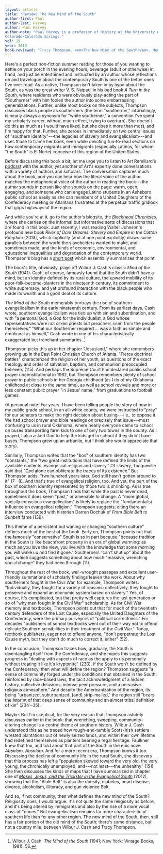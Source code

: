 ```yaml
---
layout: article
title: "Review: The New Mind of the South"
author-first: Paul
author-last: Harvey
author: Paul Harvey
author-note: "Paul Harvey is a professor of History at the University of 
Colorado-Colorado Springs."
vol: 15
year: 2013
book-reviewed: "Tracy Thompson. <em>The New Mind of the South</em>. New York: Simon and Schuster, 2013. 272 pp. ISBN 978-1-43915-803-6."
---
```


Here's a perfect non-fiction summer reading for those of you wanting to
settle on your porch in the evening hours, beverage (adult or otherwise)
in hand, and just be entertained and instructed by an author whose
reflections on and travelogue about the contemporary South is one of the
better ones I've ever read. As a native, Thompson isn't taken in by hype
about the South, as was the great writer V. S. Naipaul in his bad book
*A Turn in the South*, where residents who were obviously play-acting
the part of "Southerner" with him fooled the author into some
embarrassing generalizations. Further, unlike most books on the
subjects, Thompson discusses black people as southerners (the term
"southerner," infuriatingly, is nearly always a synonym for "white
southerner," a convention I've spent my scholarly career, without much
effect, trying to overturn). She doesn't do this as much as I would have
liked, but she does it more than most, and I'm happy for that. Further,
she zeroes in immediately on two central issues of "southern
identity"---the legacies of slavery and evangelicalism---and uses those
to frame her book, even while devoting fun-to-read sections on how
contemporary migrants and immigrants (especially Latinos, for whom "the
South" is El Norte) conceive of this region of the United States.

Before discussing this book a bit, let me urge you to listen to Art
Remillard's [podcast][] with the author, yet another of Art's expertly
done conversations with a variety of authors and scholars. The
conversation captures much about the book, and you can hear how the
literal voice of the author matches the metaphorical voice of the author
in reading the book---the author sounds in person like she sounds on the
page: warm, open, engaging, and someone who can engage Latino students
in an Asheboro public school as easily as she can members of a United
Daughters of the Confederacy meeting or Atlantans frustrated at the
perpetual traffic gridlock that grips highways of the region.

And while you're at it, go to the author's blogsite, the *[Blockhead
Chronicles][]*, where she carries on the informal but informative sorts
of discussions that are found in this book. Just recently, I was reading
Walter Johnson's profound new book *River of Dark Dreams: Slavery and
Empire in the Cotton Kingdom* (2013), which implicitly (and at one point
explicitly) draws some parallels between the world the slaveholders
wanted to make, and sometimes made, and the kinds of economic,
environmental, and educational inequalities and degradation of the
contemporary world. Thompson's blog has a [short post][] which
essentially summarizes that point.

The book's title, obviously, plays off Wilbur J. Cash's classic *Mind of
the South* (1941). Cash, of course, famously found that the South didn't
have a mind, but an identity defined by its rural culture, the upward
mobility of its poor-folk-become-planters in the nineteenth century, its
commitment to white supremacy, and yet profound interaction with the
black people who made its wealth and a good deal of its culture.

*The Mind of the South* memorably portrays the rise of southern
evangelicalism in the early nineteenth century. From its earliest days,
Cash wrote, southern evangelicalism was tied up with sin and
subordination, and with "a personal God, a God for the individualist, a
God whose representatives were not silken priests but preachers risen
from the people themselves." "What our Southerner required ... was a
faith as simple and emotional as himself," Cash wrote in one of his
characteristically exaggerated but trenchant summaries. [^1]

Thompson picks this up in her chapter "Jesusland," where she remembers
growing up in the East Point Christian Church of Atlanta. "Fierce
doctrinal battles" characterized the religion of her youth, as questions
of the exact theology and order of salvation, baptism, and communion
preoccupied believers (115). And perhaps the Supreme Court had declared
public school prayer unconstitutional in 1962, but Thompson remembers
plenty of school prayer in public schools in her Georgia childhood (as I
do of my Oklahoma childhood at close to the same time), as well as
school revivals and more or less constant public prayer "in Jesus'
name," from graduations to football games.

(A personal note: For years, I have been telling people the story of how
in my public grade school, in an all-white county, we were instructed to
"pray" for our senators to make the right decision about busing---i.e.,
to oppose it. We had school prayer and bible readings on precisely that
issue---most confusing to us in rural Oklahoma, where nearly everyone
came to school on buses transporting farm kids to one of only two towns
in the county. As I prayed, I also asked God to help the kids get to
school if they didn't have buses. Thompson grew up an urbanite, but I
think she would appreciate that story).

Similarly, Thompson writes that the "box" of southern identity has two
"constants," the "two great institutions that have defined the limits of
the available contents: evangelical religion and slavery." Of slavery,
Tocqueville said that "God alone can obliterate the traces of its
existence." But Thompson adds, "two hundred years later, God still
hasn't gotten around to it" (7--8). And that's true of evangelical
religion, too. And yet, the part of the box of southern identity
represented by those two is shrinking. As is true throughout the book,
Thompson finds that while the past is never dead, sometimes it does seem
"past," or amenable to change. A "more global, socially conscious
evangelicalism" is likely to replace the "fundamentalist influence on
evangelical religion," Thompson suggests, citing there an interview
conducted with historian Darren Dochuk of *From Bible Belt to Sunbelt*
fame (139).

This theme of a persistent but waning or changing "southern culture"
defines much of the best of the book. Early on, Thompson points out that
the famously "conservative" South is so in part because "because
tradition in the South is like beachfront property in an era of global
warming: as much as you love the view, you live with the knowledge that
some morning you will wake up and find it gone." Southerners "can't shut
up" about the past, which suggests something about how much "massive,
wrenching social change" they had been through (11).

Throughout the rest of the book, well-wrought passages and excellent
user-friendly summations of scholarly findings leaven the work. About
why southerners fought in the Civil War, for example, Thompson writes:
"Individually, they fought for a variety of reasons; collectively, they
fought to preserve and expand an economic system based on slavery." Yes,
of course, it's complicated, but that pretty well captures the last
generation or so of "why men fought in the Civil War" scholarship. As
for Civil War memory and textbooks, Thompson points out that for much of
the twentieth century defenders of the Lost Cause, especially the United
Daughters of the Confederacy, were the primary purveyors of "political
correctness." For decades "publishers of school textbooks went out of
their way not to offend delicate Southern sensibilities in their
treatment of the Civil War." Today, textbook publishers, eager not to
offend anyone, "don't perpetrate the Lost Cause myth, but they don't do
much to correct it, either" (52).

In the conclusion, Thompson traces how, gradually, the South is
disentangling itself from the Confederacy, and she hopes this suggests
progress in "dealing with aspects of race as the apply to us personally
without treating it like it's kryptonite" (233). If the South won't be
defined by the Confederacy, then what will define the region? Thompson
suggests "a sense of community forged under the conditions that obtained
in the South: reinforced by race-based laws, the tacit acknowledgment of
a hidden history, collective delusions, intense peer pressure, and a
pervasive religious atmosphere." And despite the Americanization of the
region, its being "urbanized, suburbanized, \[and\] strip-malled," the
region still "bears the imprint of that deep sense of community and an
almost tribal definition of kin" (234--35).

Maybe. But I'm skeptical, for the very reason that Thompson astutely
discusses earlier in the book: that wrenching, sweeping,
community-altering change is a central theme of southern history. Wilbur
J. Cash understood this as he traced how rough-and-tumble Scots-Irish
settlers wrested plantations out of newly seized lands, and within their
own lifetime had redefined themselves as planters bearing a regal
heritage. Faulkner knew that too, and told about that part of the South
in the epic novel *Absalom, Absalom*. And for a more recent era,
Thompson knows it too. Discussing the decline of community life in the
rural South, she discovers that this process has left a "population
skewed toward the very old, the very young, the chronically unemployed,
and---not least---the unhealthy" (151) She then discusses the kinds of
maps that I have summarized in chapter one of *[Moses, Jesus, and the
Trickster in the Evangelical South][]* (2012), showing that the "Bible
Belt" is also the obesity, diabetes, heart disease, divorce, alcoholism,
illiteracy, and gun violence Belt.

And so, if not community, then what defines the new mind of the South?
Religiosity does, I would argue. It's not quite the same religiosity as
before, and it's being altered by immigrants and also by the rise of a
more vocal class of "nones." But evangelicalism remains far more
characteristic of southern life than for any other region. The new mind
of the South, then, still has a fair portion of the old mind of the
South; there's some distance, but not a country mile, between Wilbur J.
Cash and Tracy Thompson.

[^1]: Wilbur J. Cash, *The Mind of the South* (1941; New York: Vintage
    Books, 1991), 56.

  [podcast]: http://jsr.fsu.edu/new-media/podcast/tracy-thompson.html
  [Blockhead Chronicles]: http://theblockheadchronicles.blogspot.com/
  [short post]: http://theblockheadchronicles.blogspot.com/2013/05/what-were-we-thinking.html
  [Moses, Jesus, and the Trickster in the Evangelical South]: http://paulharvey.org/moses
